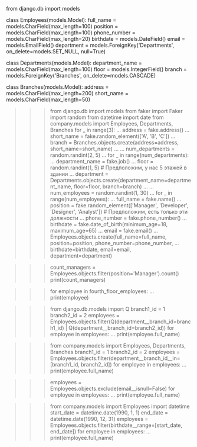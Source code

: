 from django.db import models


class Employees(models.Model):
    full_name = models.CharField(max_length=100)
    position = models.CharField(max_length=100)
    phone_number = models.CharField(max_length=20)
    birthdate = models.DateField()
    email = models.EmailField()
    department = models.ForeignKey('Departments', on_delete=models.SET_NULL, null=True)


class Departments(models.Model):
    department_name = models.CharField(max_length=100)
    floor = models.IntegerField()
    branch = models.ForeignKey('Branches', on_delete=models.CASCADE)


class Branches(models.Model):
    address = models.CharField(max_length=200)
    short_name = models.CharField(max_length=50)

>>> from django.db import models
>>> from faker import Faker
>>> import random
>>> from datetime import date
>>> from company.models import Employees, Departments, Branches
>>> for _ in range(3):
...     address = fake.address()
...     short_name = fake.random_element(['A', 'B', 'C'])
...     branch = Branches.objects.create(address=address, short_name=short_name)
...
...     num_departments = random.randint(2, 5)
...     for _ in range(num_departments):
...         department_name = fake.job()
...         floor = random.randint(1, 5)  # Предположим, у нас 5 этажей в здании
...         department = Departments.objects.create(department_name=department_name, floor=floor, branch=branch)
...
...         num_employees = random.randint(1, 30)
...         for _ in range(num_employees):
...             full_name = fake.name()
...             position = fake.random_element(['Manager', 'Developer', 'Designer', 'Analyst'])  # Предположим, есть только эти должности
...             phone_number = fake.phone_number()
...             birthdate = fake.date_of_birth(minimum_age=18, maximum_age=65)
...             email = fake.email()
...             Employees.objects.create(full_name=full_name, position=position, phone_number=phone_number,
...                                     birthdate=birthdate, email=email, department=department)

>>> count_managers = Employees.objects.filter(position='Manager').count()  
>>> print(count_managers)

>>> for employee in fourth_floor_employees:
...     print(employee)

>>> from django.db.models import Q
>>> branch1_id = 1
>>> branch2_id = 2
>>> employees = Employees.objects.filter(Q(department__branch_id=branch1_id) | Q(department__branch_id=branch2_id))
>>> for employee in employees:
...     print(employee.full_name)


>>> from company.models import Employees, Departments, Branches
>>> branch1_id = 1
>>> branch2_id = 2
>>> employees = Employees.objects.filter(department__branch_id__in=[branch1_id, branch2_id])
>>> for employee in employees:
...     print(employee.full_name)


>>> employees = Employees.objects.exclude(email__isnull=False)
>>> for employee in employees:
...     print(employee.full_name)

>>> from company.models import Employees
>>> import datetime
>>> start_date = datetime.date(1990, 1, 1)
>>> end_date = datetime.date(1990, 12, 31)
>>> employees = Employees.objects.filter(birthdate__range=[start_date, end_date])
>>> for employee in employees:
...     print(employee.full_name)